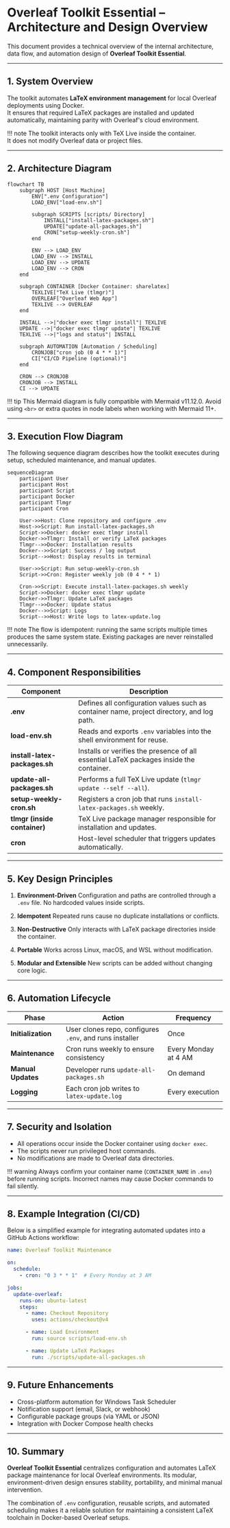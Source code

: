 # Overleaf Toolkit Essential – Architecture and Design Overview

This document provides a technical overview of the internal architecture, data flow, and automation design of **Overleaf Toolkit Essential**.

---

## 1. System Overview

The toolkit automates **LaTeX environment management** for local Overleaf deployments using Docker.  
It ensures that required LaTeX packages are installed and updated automatically, maintaining parity with Overleaf's cloud environment.

!!! note
    The toolkit interacts only with TeX Live inside the container.  
    It does not modify Overleaf data or project files.

---

## 2. Architecture Diagram

```mermaid
flowchart TB
    subgraph HOST [Host Machine]
        ENV[".env Configuration"]
        LOAD_ENV["load-env.sh"]

        subgraph SCRIPTS [scripts/ Directory]
            INSTALL["install-latex-packages.sh"]
            UPDATE["update-all-packages.sh"]
            CRON["setup-weekly-cron.sh"]
        end

        ENV --> LOAD_ENV
        LOAD_ENV --> INSTALL
        LOAD_ENV --> UPDATE
        LOAD_ENV --> CRON
    end

    subgraph CONTAINER [Docker Container: sharelatex]
        TEXLIVE["TeX Live (tlmgr)"]
        OVERLEAF["Overleaf Web App"]
        TEXLIVE --> OVERLEAF
    end

    INSTALL -->|"docker exec tlmgr install"| TEXLIVE
    UPDATE -->|"docker exec tlmgr update"| TEXLIVE
    TEXLIVE -->|"logs and status"| INSTALL

    subgraph AUTOMATION [Automation / Scheduling]
        CRONJOB["cron job (0 4 * * 1)"]
        CI["CI/CD Pipeline (optional)"]
    end

    CRON --> CRONJOB
    CRONJOB --> INSTALL
    CI --> UPDATE
```

!!! tip
    This Mermaid diagram is fully compatible with Mermaid v11.12.0.
    Avoid using `<br>` or extra quotes in node labels when working with Mermaid 11+.

---

## 3. Execution Flow Diagram

The following sequence diagram describes how the toolkit executes during setup, scheduled maintenance, and manual updates.

```mermaid
sequenceDiagram
    participant User
    participant Host
    participant Script
    participant Docker
    participant Tlmgr
    participant Cron

    User->>Host: Clone repository and configure .env
    Host->>Script: Run install-latex-packages.sh
    Script->>Docker: docker exec tlmgr install
    Docker->>Tlmgr: Install or verify LaTeX packages
    Tlmgr-->>Docker: Installation results
    Docker-->>Script: Success / log output
    Script-->>Host: Display results in terminal

    User->>Script: Run setup-weekly-cron.sh
    Script->>Cron: Register weekly job (0 4 * * 1)

    Cron->>Script: Execute install-latex-packages.sh weekly
    Script->>Docker: docker exec tlmgr update
    Docker->>Tlmgr: Update LaTeX packages
    Tlmgr-->>Docker: Update status
    Docker-->>Script: Logs
    Script-->>Host: Write logs to latex-update.log
```

!!! note
    The flow is idempotent: running the same scripts multiple times produces the same system state.
    Existing packages are never reinstalled unnecessarily.

---

## 4. Component Responsibilities

| Component                     | Description                                                                               |
| ----------------------------- | ----------------------------------------------------------------------------------------- |
| **.env**                      | Defines all configuration values such as container name, project directory, and log path. |
| **load-env.sh**               | Reads and exports `.env` variables into the shell environment for reuse.                  |
| **install-latex-packages.sh** | Installs or verifies the presence of all essential LaTeX packages inside the container.   |
| **update-all-packages.sh**    | Performs a full TeX Live update (`tlmgr update --self --all`).                            |
| **setup-weekly-cron.sh**      | Registers a cron job that runs `install-latex-packages.sh` weekly.                        |
| **tlmgr (inside container)**  | TeX Live package manager responsible for installation and updates.                        |
| **cron**                      | Host-level scheduler that triggers updates automatically.                                 |

---

## 5. Key Design Principles

1. **Environment-Driven**
   Configuration and paths are controlled through a `.env` file.
   No hardcoded values inside scripts.

2. **Idempotent**
   Repeated runs cause no duplicate installations or conflicts.

3. **Non-Destructive**
   Only interacts with LaTeX package directories inside the container.

4. **Portable**
   Works across Linux, macOS, and WSL without modification.

5. **Modular and Extensible**
   New scripts can be added without changing core logic.

---

## 6. Automation Lifecycle

| Phase              | Action                                                  | Frequency            |
| ------------------ | ------------------------------------------------------- | -------------------- |
| **Initialization** | User clones repo, configures `.env`, and runs installer | Once                 |
| **Maintenance**    | Cron runs weekly to ensure consistency                  | Every Monday at 4 AM |
| **Manual Updates** | Developer runs `update-all-packages.sh`                 | On demand            |
| **Logging**        | Each cron job writes to `latex-update.log`              | Every execution      |

---

## 7. Security and Isolation

* All operations occur inside the Docker container using `docker exec`.
* The scripts never run privileged host commands.
* No modifications are made to Overleaf data directories.

!!! warning
    Always confirm your container name (`CONTAINER_NAME` in `.env`) before running scripts.
    Incorrect names may cause Docker commands to fail silently.

---

## 8. Example Integration (CI/CD)

Below is a simplified example for integrating automated updates into a GitHub Actions workflow:

```yaml
name: Overleaf Toolkit Maintenance

on:
  schedule:
    - cron: "0 3 * * 1"  # Every Monday at 3 AM

jobs:
  update-overleaf:
    runs-on: ubuntu-latest
    steps:
      - name: Checkout Repository
        uses: actions/checkout@v4

      - name: Load Environment
        run: source scripts/load-env.sh

      - name: Update LaTeX Packages
        run: ./scripts/update-all-packages.sh
```

---

## 9. Future Enhancements

* Cross-platform automation for Windows Task Scheduler
* Notification support (email, Slack, or webhook)
* Configurable package groups (via YAML or JSON)
* Integration with Docker Compose health checks

---

## 10. Summary

**Overleaf Toolkit Essential** centralizes configuration and automates LaTeX package maintenance for local Overleaf environments.
Its modular, environment-driven design ensures stability, portability, and minimal manual intervention.

The combination of `.env` configuration, reusable scripts, and automated scheduling makes it a reliable solution for maintaining a consistent LaTeX toolchain in Docker-based Overleaf setups.